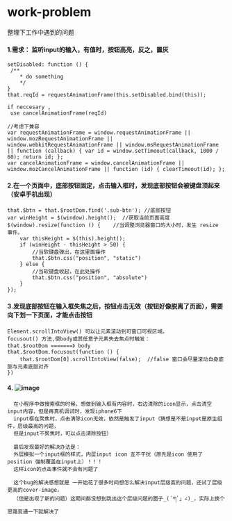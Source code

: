 # work-problem
整理下工作中遇到的问题

#### 1.需求： 监听input的输入，有值时，按钮高亮，反之，置灰
	
	setDisabled: function () {
	 /**
		* do something
		*/
	}
	that.reqId = requestAnimationFrame(this.setDisabled.bind(this));

	if neccesary , 
	 use cancelAnimationFrame(reqId)

	//考虑下兼容	
	var requestAnimationFrame = window.requestAnimationFrame || window.mozRequestAnimationFrame ||
	window.webkitRequestAnimationFrame || window.msRequestAnimationFrame || function (callback) { var id = window.setTimeout(callback, 1000 / 60); return id; };
	var cancelAnimationFrame = window.cancelAnimationFrame || window.mozCancelAnimationFrame || function (id) { clearTimeout(id); };
#### 2.在一个页面中，底部按钮固定，点击输入框时，发现底部按钮会被键盘顶起来（安卓手机出现）
	that.$btn = that.$rootDom.find('.sub-btn'); //底部按钮
	var winHeight = $(window).height();  //获取当前页面高度
	$(window).resize(function () {    //当调整浏览器窗口的大小时，发生 resize 事件。
		var thisHeight = $(this).height();
		if (winHeight - thisHeight > 50) {
			//当软键盘弹出，在这里面操作
			that.$btn.css("position", "static")
		} else {
			//当软键盘收起，在此处操作
			that.$btn.css("position", "absolute")
		}
	});
#### 3.发现底部按钮在输入框失焦之后，按钮点击无效（按钮好像脱离了页面），需要向下划一下页面，才能点击按钮
	Element.scrollIntoView() 可以让元素滚动到可窗口可视区域。
	focusout() 方法,使body或其任意子元素失去焦点时触发：
	that.$rootDom =======》 body
	that.$rootDom.focusout(function () {
		that.$rootDom[0].scrollIntoView(false);  //false 窗口会尽量滚动自身底部与元素底部对齐
	})
#### 4. ![image](https://github.com/xuqian1004/work-problem/blob/master/1547106824(1).png)
	  在小程序中做搜索框的时候，想做到输入框有内容时，右边清除的icon显示，点击清空input内容，但是再真机调试时，发现iphone6下
	  input框在聚焦时，点击清除icon无效，依然是触发了input（猜想是不是input是原生组件，层级最高的问题，
	  但是input不聚焦时，可以点击清除按钮）
	  
	  最后发现最好的解决办法是：
	  外层模拟一个input框的样式，内层input icon 互不干扰（原先是icon 使用了position 强制覆盖在input上）！！！
	  这样icon的点击事件就不会有问题了
	  
	  这个bug的解决感想就是 一开始花了很多时间想怎么解决input层级高的问题，还试了层级更高的cover-image，
	  （但是出现了新的问题）这期间都没想到跳出这个层级问题的圈子_(´ཀ`」∠)_，实际上换个思路变通一下就解决了
	  
	

		
